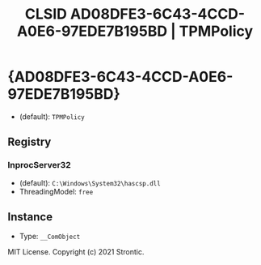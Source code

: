 ﻿---
title: "CLSID AD08DFE3-6C43-4CCD-A0E6-97EDE7B195BD | TPMPolicy"
excerpt: What is COM-Object CLSID AD08DFE3-6C43-4CCD-A0E6-97EDE7B195BD?
---

# {AD08DFE3-6C43-4CCD-A0E6-97EDE7B195BD}

* (default): `TPMPolicy`

## Registry


### InprocServer32

* (default): `C:\Windows\System32\hascsp.dll`
* ThreadingModel: `free`

## Instance

* Type: `__ComObject`

MIT License. Copyright (c) 2021 Strontic.



